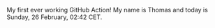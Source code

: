My first ever working GitHub Action!
My name is Thomas and today is Sunday, 26 February, 02:42 CET. 
